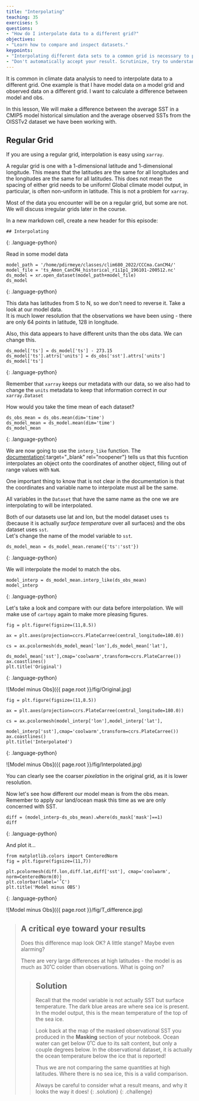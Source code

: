 ```yaml
---
title: "Interpolating"
teaching: 35
exercises: 5
questions:
- "How do I interpolate data to a different grid?"
objectives:
- "Learn how to compare and inspect datasets."
keypoints:
- "Interpolating different data sets to a common grid is necessary to perform quantitative comparisons or to combine data."
- "Don't automatically accept your result. Scrutinize, try to understand the features you see. Do they mean what you think they should mean?"
---
```


It is common in climate data analysis to need to interpolate data to a different grid.  One example is that I have model data on a model grid and observed data on a different grid. I want to calculate a difference between model and obs. 

In this lesson, We will make a difference between the average SST in a CMIP5 model historical simulation and the average observed SSTs from the OISSTv2 dataset we have been working with. 


## Regular Grid

If you are using a regular grid, interpolation is easy using `xarray`.  

A regular grid is one with a 1-dimensional latitude and 1-dimensional longitude. This means that the latitudes are the same for all longitudes and the longitudes are the same for all latitudes. This does not mean the spacing of either grid needs to be uniform! Global climate model output, in particular, is often non-uniform in latitude. This is not a problem for `xarray`.

Most of the data you encounter will be on a regular grid, but some are not.  We will discuss irregular grids later in the course.

In a new markdown cell, create a new header for this episode:

~~~
## Interpolating
~~~
{: .language-python}


Read in some model data

~~~
model_path = '/home/pdirmeye/classes/clim680_2022/CCCma.CanCM4/'
model_file = 'ts_Amon_CanCM4_historical_r1i1p1_196101-200512.nc'
ds_model = xr.open_dataset(model_path+model_file)
ds_model
~~~
{: .language-python}

This data has latitudes from S to N, so we don't need to reverse it.
Take a look at our model data.  
It is much lower resolution that the observations we have been using - there are only 64 points in latitude, 128 in longitude.

Also, this data appears to have different units than the obs data. 
We can change this.

~~~
ds_model['ts'] = ds_model['ts'] - 273.15
ds_model['ts'].attrs['units'] = ds_obs['sst'].attrs['units']
ds_model['ts']
~~~
{: .language-python}

Remember that `xarray` keeps our metadata with our data, so we also had to change the `units` metadata to keep that information correct in our `xarray.Dataset`

How would you take the time mean of each dataset?

~~~
ds_obs_mean = ds_obs.mean(dim='time')
ds_model_mean = ds_model.mean(dim='time')
ds_model_mean
~~~
{: .language-python}

We are now going to use the `interp_like` function.  The 
[documentation](http://xarray.pydata.org/en/stable/generated/xarray.Dataset.interp_like.html){:target="_blank" rel="noopener"} 
tells us that this fucntion interpolates an object onto the coordinates of another object, filling out of range values with `NaN`.

One important thing to know that is not clear in the documentation is that the coordinates and variable name to interpolate must all be the same.

All variables in the `Dataset` that have the same name as the one we are interpolating to will be interpolated.

Both of our datasets use lat and lon, but the model dataset uses `ts` (because it is actually _surface temperature_ over all surfaces) and the obs dataset uses `sst`.  
Let's change the name of the model variable to `sst`.

~~~
ds_model_mean = ds_model_mean.rename({'ts':'sst'})
~~~
{: .language-python}

We will interpolate the model to match the obs. 

~~~
model_interp = ds_model_mean.interp_like(ds_obs_mean)
model_interp
~~~
{: .language-python}

Let's take a look and compare with our data before interpolation. 
We will make use of `cartopy` again to make more pleasing figures.

~~~
fig = plt.figure(figsize=(11,8.5))

ax = plt.axes(projection=ccrs.PlateCarree(central_longitude=180.0))

cs = ax.pcolormesh(ds_model_mean['lon'],ds_model_mean['lat'],
                   ds_model_mean['sst'],cmap='coolwarm',transform=ccrs.PlateCarree())
ax.coastlines()
plt.title('Original')
~~~
{: .language-python}

![Model minus Obs]({{ page.root }}/fig/Original.jpg)

~~~
fig = plt.figure(figsize=(11,8.5))

ax = plt.axes(projection=ccrs.PlateCarree(central_longitude=180.0))

cs = ax.pcolormesh(model_interp['lon'],model_interp['lat'],
                   model_interp['sst'],cmap='coolwarm',transform=ccrs.PlateCarree())
ax.coastlines()
plt.title('Interpolated')
~~~
{: .language-python}

![Model minus Obs]({{ page.root }}/fig/Interpolated.jpg)

You can clearly see the coarser _pixelation_ in the original grid, as it is lower resolution.

Now let's see how different our model mean is from the obs mean. 
Remember to apply our land/ocean mask this time as we are only concerned with SST.

~~~
diff = (model_interp-ds_obs_mean).where(ds_mask['mask']==1)
diff
~~~
{: .language-python}

And plot it...

~~~
from matplotlib.colors import CenteredNorm
fig = plt.figure(figsize=(11,7))

plt.pcolormesh(diff.lon,diff.lat,diff['sst'], cmap='coolwarm', norm=CenteredNorm(0))
plt.colorbar(label='˚C')
plt.title('Model minus OBS')
~~~
{: .language-python}

![Model minus Obs]({{ page.root }}/fig/T_difference.jpg)

> ## A critical eye toward your results
>
> Does this difference map look OK? A little stange?  Maybe even alarming?
>
> There are very large differences at high latitudes - the model is as much as 30˚C colder than observations.
> What is going on?
>
>> ## Solution
>> Recall that the model variable is not actually SST but surface temperature.
>> The dark blue areas are where sea ice is present. 
>> In the model output, this is the mean temperature of the top of the sea ice.
>> 
>> Look back at the map of the masked observational SST you produced in the **Masking** section of your notebook.
>> Ocean water can get below 0˚C due to its salt content, but only a couple degrees below.
>> In the observational dataset, it is actually the ocean temperature below the ice that is reported!
>> 
>> Thus we are not comparing the same quantities at high latitudes. 
>> Where there is no sea ice, this is a valid comparison.
>> 
>> Always be careful to consider what a result means, and why it looks the way it does!
> {: .solution}
{: .challenge}
